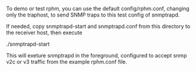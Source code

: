 To demo or test rphm, you can use the default config/rphm.conf, changing only the traphost, to send SNMP traps to this test config of snmptrapd.

If needed, copy snmptrapd-start and snmptrapd.conf from this directory to the receiver host, then execute

./snmptrapd-start

This will exeture snmptrapd in the foreground, configured to accept snmp v2c or v3 traffic from the example rphm.conf file.
